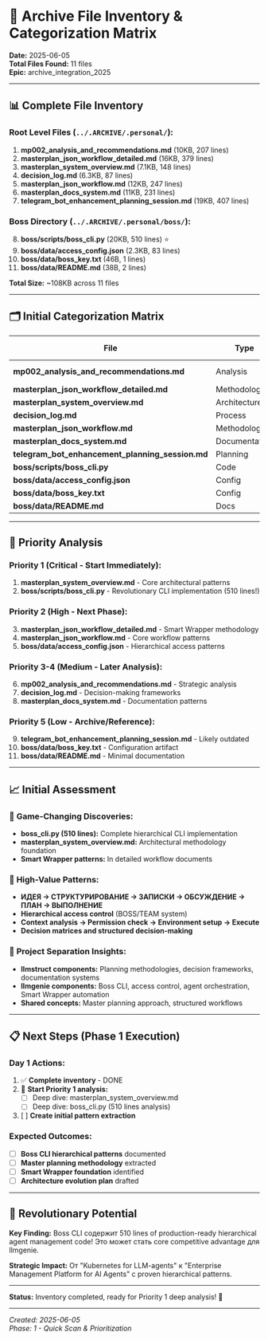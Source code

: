 # 📁 Archive File Inventory & Categorization Matrix

**Date:** 2025-06-05  
**Total Files Found:** 11 files  
**Epic:** archive_integration_2025

---

## 📊 Complete File Inventory

### Root Level Files (`../.ARCHIVE/.personal/`):
1. **mp002_analysis_and_recommendations.md** (10KB, 207 lines)
2. **masterplan_json_workflow_detailed.md** (16KB, 379 lines) 
3. **masterplan_system_overview.md** (7.1KB, 148 lines)
4. **decision_log.md** (6.3KB, 87 lines)
5. **masterplan_json_workflow.md** (12KB, 247 lines)
6. **masterplan_docs_system.md** (11KB, 231 lines)
7. **telegram_bot_enhancement_planning_session.md** (19KB, 407 lines)

### Boss Directory (`../.ARCHIVE/.personal/boss/`):
8. **boss/scripts/boss_cli.py** (20KB, 510 lines) ⭐
9. **boss/data/access_config.json** (2.3KB, 83 lines)
10. **boss/data/boss_key.txt** (46B, 1 lines)
11. **boss/data/README.md** (38B, 2 lines)

**Total Size:** ~108KB across 11 files

---

## 🗂️ Initial Categorization Matrix

| File | Type | Size | llmstruct | llmgenie | Current Relevance | Tech Status | Priority |
|------|------|------|-----------|----------|-------------------|-------------|----------|
| **mp002_analysis_and_recommendations.md** | Analysis | 10KB | ❌ | ✅ | High | Needs Check | 3 |
| **masterplan_json_workflow_detailed.md** | Methodology | 16KB | ✅ | ✅ | High | Valid | 2 |
| **masterplan_system_overview.md** | Architecture | 7.1KB | ✅ | ✅ | High | Valid | 1 |
| **decision_log.md** | Process | 6.3KB | ✅ | ✅ | Medium | Valid | 4 |
| **masterplan_json_workflow.md** | Methodology | 12KB | ✅ | ✅ | High | Valid | 2 |
| **masterplan_docs_system.md** | Documentation | 11KB | ✅ | ✅ | Medium | Valid | 4 |
| **telegram_bot_enhancement_planning_session.md** | Planning | 19KB | ❌ | ✅ | Low | Outdated | 5 |
| **boss/scripts/boss_cli.py** | Code | 20KB | ❌ | ✅ | **Critical** | Valid | **1** |
| **boss/data/access_config.json** | Config | 2.3KB | ❌ | ✅ | High | Valid | 2 |
| **boss/data/boss_key.txt** | Config | 46B | ❌ | ✅ | Low | Valid | 5 |
| **boss/data/README.md** | Docs | 38B | ❌ | ✅ | Low | Valid | 5 |

---

## 🎯 Priority Analysis

### **Priority 1 (Critical - Start Immediately):**
1. **masterplan_system_overview.md** - Core architectural patterns
2. **boss/scripts/boss_cli.py** - Revolutionary CLI implementation (510 lines!)

### **Priority 2 (High - Next Phase):**
3. **masterplan_json_workflow_detailed.md** - Smart Wrapper methodology
4. **masterplan_json_workflow.md** - Core workflow patterns  
5. **boss/data/access_config.json** - Hierarchical access patterns

### **Priority 3-4 (Medium - Later Analysis):**
6. **mp002_analysis_and_recommendations.md** - Strategic analysis
7. **decision_log.md** - Decision-making frameworks
8. **masterplan_docs_system.md** - Documentation patterns

### **Priority 5 (Low - Archive/Reference):**
9. **telegram_bot_enhancement_planning_session.md** - Likely outdated
10. **boss/data/boss_key.txt** - Configuration artifact
11. **boss/data/README.md** - Minimal documentation

---

## 📈 Initial Assessment

### 🚀 **Game-Changing Discoveries:**
- **boss_cli.py (510 lines):** Complete hierarchical CLI implementation
- **masterplan_system_overview.md:** Architectural methodology foundation
- **Smart Wrapper patterns:** In detailed workflow documents

### 💎 **High-Value Patterns:**
- **ИДЕЯ → СТРУКТУРИРОВАНИЕ → ЗАПИСКИ → ОБСУЖДЕНИЕ → ПЛАН → ВЫПОЛНЕНИЕ**
- **Hierarchical access control** (BOSS/TEAM system)
- **Context analysis → Permission check → Environment setup → Execute**
- **Decision matrices and structured decision-making**

### 🔄 **Project Separation Insights:**
- **llmstruct components:** Planning methodologies, decision frameworks, documentation systems
- **llmgenie components:** Boss CLI, access control, agent orchestration, Smart Wrapper automation
- **Shared concepts:** Master planning approach, structured workflows

---

## 📋 Next Steps (Phase 1 Execution)

### Day 1 Actions:
1. ✅ **Complete inventory** - DONE
2. 🚧 **Start Priority 1 analysis:**
   - [ ] Deep dive: masterplan_system_overview.md
   - [ ] Deep dive: boss_cli.py (510 lines analysis)
3. [ ] **Create initial pattern extraction**

### Expected Outcomes:
- [ ] **Boss CLI hierarchical patterns** documented
- [ ] **Master planning methodology** extracted
- [ ] **Smart Wrapper foundation** identified
- [ ] **Architecture evolution plan** drafted

---

## 🎪 Revolutionary Potential

**Key Finding:** Boss CLI содержит 510 lines of production-ready hierarchical agent management code! Это может стать core competitive advantage для llmgenie.

**Strategic Impact:** От "Kubernetes for LLM-agents" к "Enterprise Management Platform for AI Agents" с proven hierarchical patterns.

---

**Status:** Inventory completed, ready for Priority 1 deep analysis! 🚀

---
*Created: 2025-06-05*  
*Phase: 1 - Quick Scan & Prioritization* 